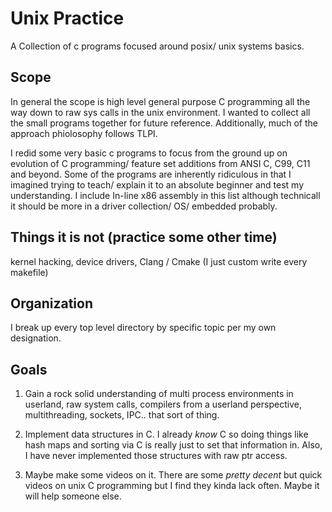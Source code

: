 # Unix Practice

A Collection of c programs focused around posix/ unix systems basics.

## Scope

In general the scope is high level general purpose C programming all the way down to raw sys calls
in the unix environment. I wanted to collect all the small programs together for future reference.
Additionally, much of the approach phiolosophy follows TLPI.

I redid some very basic c programs to focus from the ground up on evolution of C programming/
feature set additions from ANSI C, C99, C11 and beyond. Some of the programs are inherently ridiculous
in that I imagined trying to teach/ explain it to an absolute beginner and test my understanding. I include
In-line x86 assembly in this list although technicall it should be more in a driver collection/ OS/ embedded probably.

## Things it is not (practice some other time)

kernel hacking, device drivers, Clang / Cmake (I just custom write every makefile)

## Organization

I break up every top level directory by specific topic per my own designation. 


## Goals

1. Gain a rock solid understanding of multi process environments in userland, raw system calls, compilers from a
userland perspective, multithreading, sockets, IPC.. that sort of thing.

2. Implement data structures in C. I already *know* C so doing things like hash maps and sorting via C
is really just to set that information in. Also, I have never implemented those structures with raw ptr access.

3. Maybe make some videos on it. There are some *pretty decent* but quick videos on unix C programming but I find
they kinda lack often. Maybe it will help someone else.


